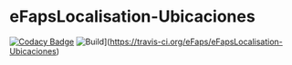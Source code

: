 # eFapsLocalisation-Ubicaciones

[![Codacy Badge](https://api.codacy.com/project/badge/Grade/59c1b610710143158596241fd158991d)](https://www.codacy.com/app/eFaps/eFapsLocalisation-Ubicaciones?utm_source=github.com&amp;utm_medium=referral&amp;utm_content=eFaps/eFapsLocalisation-Ubicaciones&amp;utm_campaign=Badge_Grade)
![Build](https://github.com/eFaps/eFapsLocalisation-Ubicaciones.svg?branch=master)](https://travis-ci.org/eFaps/eFapsLocalisation-Ubicaciones)
